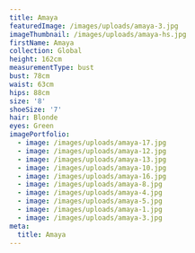 ```yaml
---
title: Amaya
featuredImage: /images/uploads/amaya-3.jpg
imageThumbnail: /images/uploads/amaya-hs.jpg
firstName: Amaya
collection: Global
height: 162cm
measurementType: bust
bust: 78cm
waist: 63cm
hips: 88cm
size: '8'
shoeSize: '7'
hair: Blonde
eyes: Green
imagePortfolio:
  - image: /images/uploads/amaya-17.jpg
  - image: /images/uploads/amaya-12.jpg
  - image: /images/uploads/amaya-13.jpg
  - image: /images/uploads/amaya-10.jpg
  - image: /images/uploads/amaya-16.jpg
  - image: /images/uploads/amaya-8.jpg
  - image: /images/uploads/amaya-4.jpg
  - image: /images/uploads/amaya-5.jpg
  - image: /images/uploads/amaya-1.jpg
  - image: /images/uploads/amaya-3.jpg
meta:
  title: Amaya
---
```


